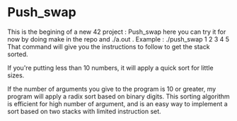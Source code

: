 # Push_swap

This is the begining of a new 42 project : Push_swap
here you can try it for now by doing make in the repo and ./a.out <args>.
	Example : ./push_swap 1 2 3 4 5
That command will give you the instructions to follow to get the stack sorted.

If you're putting less than 10 numbers, it will apply a quick sort for little sizes.

If the number of arguments you give to the program is 10 or greater,
my program will apply a radix sort based on binary digits.
This sorting algorithm is efficient for high number of argument, and is an easy way
to implement a sort based on two stacks with limited instruction set.